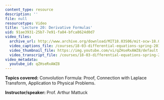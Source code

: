 ```yaml
---
content_type: resource
description: ''
file: null
resourcetype: Video
title: 'Lecture 20: Derivative Formulas'
uid: 91ae3931-25b7-7e91-fa84-bfca8624d0d7
video_files:
  archive_url: http://www.archive.org/download/MIT18.03S06/mit-ocw-18.03-lec20-02apr2003-220k.mp4
  video_captions_file: /courses/18-03-differential-equations-spring-2010/93b24909c8bb51d588e1a0e5bbf03b96_qZHseRxAWZ8.vtt
  video_thumbnail_file: https://img.youtube.com/vi/qZHseRxAWZ8/default.jpg
  video_transcript_file: /courses/18-03-differential-equations-spring-2010/b4e0484fdf2ebc7e6247e5e5fef88af7_qZHseRxAWZ8.pdf
video_metadata:
  youtube_id: qZHseRxAWZ8
---
```


**Topics covered:** Convolution Formula: Proof, Connection with Laplace Transform, Application to Physical Problems.

**Instructor/speaker:** Prof. Arthur Mattuck